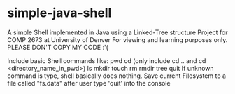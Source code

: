 # simple-java-shell
A simple Shell implemented in Java using a Linked-Tree structure
Project for COMP 2673 at University of Denver
For viewing and learning purposes only. PLEASE DON'T COPY MY CODE :'(

Include basic Shell commands like:
	pwd
	cd (only include cd .. and cd <directory_name_in_pwd>)
	ls
	mkdir
	touch
	rm
	rmdir
	tree
	quit
If unknown command is type, shell basically does nothing.
Save current Filesystem to a file called "fs.data" after user type 'quit' into the console
